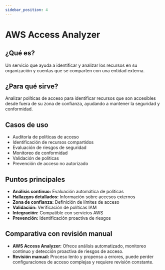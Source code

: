 ```yaml
---
sidebar_position: 4
---
```


# AWS Access Analyzer

## ¿Qué es?
Un servicio que ayuda a identificar y analizar los recursos en su organización y cuentas que se comparten con una entidad externa.

## ¿Para qué sirve?
Analizar políticas de acceso para identificar recursos que son accesibles desde fuera de su zona de confianza, ayudando a mantener la seguridad y conformidad.

## Casos de uso
- Auditoría de políticas de acceso
- Identificación de recursos compartidos
- Evaluación de riesgos de seguridad
- Monitoreo de conformidad
- Validación de políticas
- Prevención de acceso no autorizado

## Puntos principales
- **Análisis continuo:** Evaluación automática de políticas
- **Hallazgos detallados:** Información sobre accesos externos
- **Zona de confianza:** Definición de límites de acceso
- **Validación:** Verificación de políticas IAM
- **Integración:** Compatible con servicios AWS
- **Prevención:** Identificación proactiva de riesgos

## Comparativa con revisión manual
- **AWS Access Analyzer:** Ofrece análisis automatizado, monitoreo continuo y detección proactiva de riesgos de acceso.
- **Revisión manual:** Proceso lento y propenso a errores, puede perder configuraciones de acceso complejas y requiere revisión constante. 
